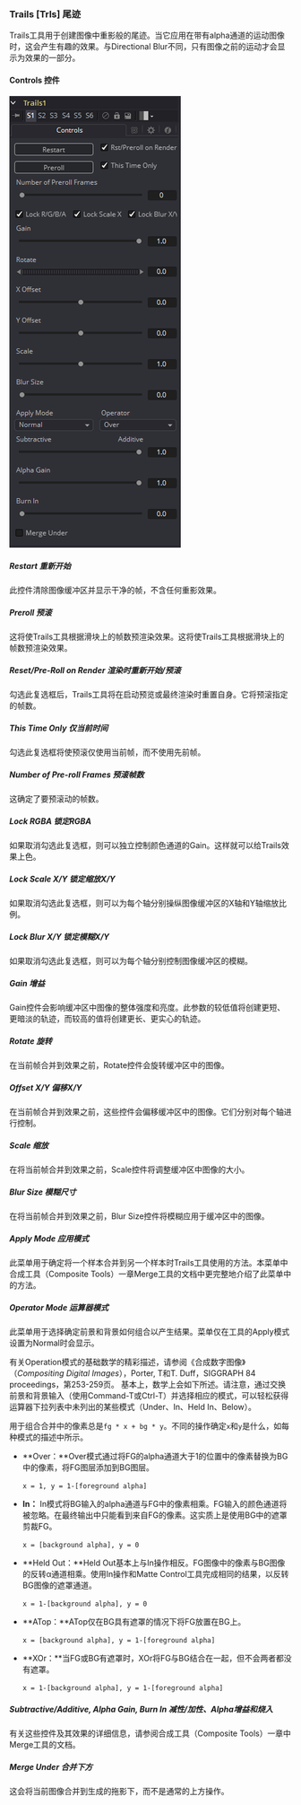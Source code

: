 ### Trails [Trls] 尾迹

Trails工具用于创建图像中重影般的尾迹。当它应用在带有alpha通道的运动图像时，这会产生有趣的效果。与Directional Blur不同，只有图像之前的运动才会显示为效果的一部分。

#### Controls 控件

![Trls_Controls](images/Trls_Controls.png)

##### Restart 重新开始

此控件清除图像缓冲区并显示干净的帧，不含任何重影效果。

##### Preroll 预滚

这将使Trails工具根据滑块上的帧数预渲染效果。这将使Trails工具根据滑块上的帧数预渲染效果。

##### Reset/Pre-Roll on Render 渲染时重新开始/预滚

勾选此复选框后，Trails工具将在启动预览或最终渲染时重置自身。它将预滚指定的帧数。

##### This Time Only 仅当前时间

勾选此复选框将使预滚仅使用当前帧，而不使用先前帧。

##### Number of Pre-roll Frames 预滚帧数

这确定了要预滚动的帧数。

##### Lock RGBA 锁定RGBA

如果取消勾选此复选框，则可以独立控制颜色通道的Gain。这样就可以给Trails效果上色。

##### Lock Scale X/Y 锁定缩放X/Y

如果取消勾选此复选框，则可以为每个轴分别操纵图像缓冲区的X轴和Y轴缩放比例。

##### Lock Blur X/Y 锁定模糊X/Y

如果取消勾选此复选框，则可以为每个轴分别控制图像缓冲区的模糊。

##### Gain 增益

Gain控件会影响缓冲区中图像的整体强度和亮度。此参数的较低值将创建更短、更暗淡的轨迹，而较高的值将创建更长、更实心的轨迹。

##### Rotate 旋转

在当前帧合并到效果之前，Rotate控件会旋转缓冲区中的图像。

##### Offset X/Y 偏移X/Y

在当前帧合并到效果之前，这些控件会偏移缓冲区中的图像。它们分别对每个轴进行控制。

##### Scale 缩放

在将当前帧合并到效果之前，Scale控件将调整缓冲区中图像的大小。

##### Blur Size 模糊尺寸

在将当前帧合并到效果之前，Blur Size控件将模糊应用于缓冲区中的图像。

##### Apply Mode 应用模式

此菜单用于确定将一个样本合并到另一个样本时Trails工具使用的方法。本菜单中合成工具（Composite Tools）一章Merge工具的文档中更完整地介绍了此菜单中的方法。

##### Operator Mode 运算器模式

此菜单用于选择确定前景和背景如何组合以产生结果。菜单仅在工具的Apply模式设置为Normal时会显示。

有关Operation模式的基础数学的精彩描述，请参阅《合成数字图像》（*Compositing Digital Images*），Porter, T和T. Duff，SIGGRAPH 84 proceedings，第253-259页。 基本上，数学上会如下所述。请注意，通过交换前景和背景输入（使用Command-T或Ctrl-T）并选择相应的模式，可以轻松获得运算器下拉列表中未列出的某些模式（Under、In、Held In、Below）。 

用于组合合并中的像素总是`fg * x + bg * y`。不同的操作确定`x`和`y`是什么，如每种模式的描述中所示。

- **Over：**Over模式通过将FG的alpha通道大于1的位置中的像素替换为BG中的像素，将FG图层添加到BG图层。

  `x = 1, y = 1-[foreground alpha]`
  
- **In：**  In模式将BG输入的alpha通道与FG中的像素相乘。FG输入的颜色通道将被忽略。在最终输出中只能看到来自FG的像素。这实质上是使用BG中的遮罩剪裁FG。

  `x = [background alpha], y = 0`

- **Held Out：**Held Out基本上与In操作相反。FG图像中的像素与BG图像的反转α通道相乘。使用In操作和Matte Control工具完成相同的结果，以反转BG图像的遮罩通道。

  `x = 1-[background alpha], y = 0`

- **ATop：**ATop仅在BG具有遮罩的情况下将FG放置在BG上。

  `x = [background alpha], y = 1-[foreground alpha]`

- **XOr：**当FG或BG有遮罩时，XOr将FG与BG结合在一起，但不会两者都没有遮罩。

  `x = 1-[background alpha], y = 1-[foreground alpha]`

##### Subtractive/Additive, Alpha Gain, Burn In 减性/加性、Alpha增益和烧入

有关这些控件及其效果的详细信息，请参阅合成工具（Composite Tools）一章中Merge工具的文档。

##### Merge Under 合并下方

这会将当前图像合并到生成的拖影下，而不是通常的上方操作。